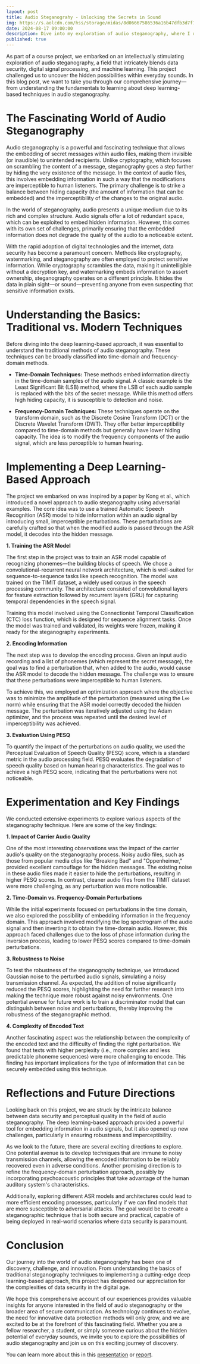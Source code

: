 ```yaml
---
layout: post
title: Audio Steganograhy - Unlocking the Secrets in Sound
img: https://s.aolcdn.com/hss/storage/midas/8d06667586536a16b47dfb3d7f7450d9/205110024/adobe-photo-style-transfer-2017-03-30-04.jpg
date: 2024-08-17 09:00:00
description: Dive into my exploration of audio steganography, where I uncover how deep learning can be used to hide secret messages within audio files. From traditional methods to innovative techniques, discover the challenges and breakthroughs in securely embedding data in sound.
published: true
---
```


As part of a course project, we embarked on an intellectually stimulating exploration of audio steganography, a field that intricately blends data security, digital signal processing, and machine learning. This project challenged us to uncover the hidden possibilities within everyday sounds. In this blog post, we want to take you through our comprehensive journey—from understanding the fundamentals to learning about deep learning-based techniques in audio steganography.

<h1> The Fascinating World of Audio Steganography </h1>

Audio steganography is a powerful and fascinating technique that allows the embedding of secret messages within audio files, making them invisible (or inaudible) to unintended recipients. Unlike cryptography, which focuses on scrambling the content of a message, steganography goes a step further by hiding the very existence of the message. In the context of audio files, this involves embedding information in such a way that the modifications are imperceptible to human listeners. The primary challenge is to strike a balance between hiding capacity (the amount of information that can be embedded) and the imperceptibility of the changes to the original audio.

In the world of steganography, audio presents a unique medium due to its rich and complex structure. Audio signals offer a lot of redundant space, which can be exploited to embed hidden information. However, this comes with its own set of challenges, primarily ensuring that the embedded information does not degrade the quality of the audio to a noticeable extent.

With the rapid adoption of digital technologies and the internet, data security has become a paramount concern. Methods like cryptography, watermarking, and steganography are often employed to protect sensitive information. While cryptography scrambles the data, making it unintelligible without a decryption key, and watermarking embeds information to assert ownership, steganography operates on a different principle. It hides the data in plain sight—or sound—preventing anyone from even suspecting that sensitive information exists.

<h1> Understanding the Basics: Traditional vs. Modern Techniques </h1>

Before diving into the deep learning-based approach, it was essential to understand the traditional methods of audio steganography. These techniques can be broadly classified into time-domain and frequency-domain methods.

- **Time-Domain Techniques:** These methods embed information directly in the time-domain samples of the audio signal. A classic example is the Least Significant Bit (LSB) method, where the LSB of each audio sample is replaced with the bits of the secret message. While this method offers high hiding capacity, it is susceptible to detection and noise.

- **Frequency-Domain Techniques:** These techniques operate on the transform domain, such as the Discrete Cosine Transform (DCT) or the Discrete Wavelet Transform (DWT). They offer better imperceptibility compared to time-domain methods but generally have lower hiding capacity. The idea is to modify the frequency components of the audio signal, which are less perceptible to human hearing.

<h1> Implementing a Deep Learning-Based Approach </h1>

The project we embarked on was inspired by a paper by Kong et al., which introduced a novel approach to audio steganography using adversarial examples. The core idea was to use a trained Automatic Speech Recognition (ASR) model to hide information within an audio signal by introducing small, imperceptible perturbations. These perturbations are carefully crafted so that when the modified audio is passed through the ASR model, it decodes into the hidden message.

**1. Training the ASR Model**

The first step in the project was to train an ASR model capable of recognizing phonemes—the building blocks of speech. We chose a convolutional-recurrent neural network architecture, which is well-suited for sequence-to-sequence tasks like speech recognition. The model was trained on the TIMIT dataset, a widely used corpus in the speech processing community. The architecture consisted of convolutional layers for feature extraction followed by recurrent layers (GRU) for capturing temporal dependencies in the speech signal.

Training this model involved using the Connectionist Temporal Classification (CTC) loss function, which is designed for sequence alignment tasks. Once the model was trained and validated, its weights were frozen, making it ready for the steganography experiments.

**2. Encoding Information**

The next step was to develop the encoding process. Given an input audio recording and a list of phonemes (which represent the secret message), the goal was to find a perturbation that, when added to the audio, would cause the ASR model to decode the hidden message. The challenge was to ensure that these perturbations were imperceptible to human listeners.

To achieve this, we employed an optimization approach where the objective was to minimize the amplitude of the perturbation (measured using the L∞ norm) while ensuring that the ASR model correctly decoded the hidden message. The perturbation was iteratively adjusted using the Adam optimizer, and the process was repeated until the desired level of imperceptibility was achieved.

**3. Evaluation Using PESQ**

To quantify the impact of the perturbations on audio quality, we used the Perceptual Evaluation of Speech Quality (PESQ) score, which is a standard metric in the audio processing field. PESQ evaluates the degradation of speech quality based on human hearing characteristics. The goal was to achieve a high PESQ score, indicating that the perturbations were not noticeable.

<h1> Experimentation and Key Findings </h1>

We conducted extensive experiments to explore various aspects of the steganography technique. Here are some of the key findings:

**1. Impact of Carrier Audio Quality**

One of the most interesting observations was the impact of the carrier audio's quality on the steganography process. Noisy audio files, such as those from popular media clips like "Breaking Bad" and "Oppenheimer," provided excellent camouflage for the hidden messages. The existing noise in these audio files made it easier to hide the perturbations, resulting in higher PESQ scores. In contrast, cleaner audio files from the TIMIT dataset were more challenging, as any perturbation was more noticeable.

**2. Time-Domain vs. Frequency-Domain Perturbations**

While the initial experiments focused on perturbations in the time domain, we also explored the possibility of embedding information in the frequency domain. This approach involved modifying the log spectrogram of the audio signal and then inverting it to obtain the time-domain audio. However, this approach faced challenges due to the loss of phase information during the inversion process, leading to lower PESQ scores compared to time-domain perturbations.

**3. Robustness to Noise**

To test the robustness of the steganography technique, we introduced Gaussian noise to the perturbed audio signals, simulating a noisy transmission channel. As expected, the addition of noise significantly reduced the PESQ scores, highlighting the need for further research into making the technique more robust against noisy environments. One potential avenue for future work is to train a discriminator model that can distinguish between noise and perturbations, thereby improving the robustness of the steganographic method.

**4. Complexity of Encoded Text**

Another fascinating aspect was the relationship between the complexity of the encoded text and the difficulty of finding the right perturbation. We found that texts with higher perplexity (i.e., more complex and less predictable phoneme sequences) were more challenging to encode. This finding has important implications for the type of information that can be securely embedded using this technique.

<h1> Reflections and Future Directions </h1>

Looking back on this project, we are struck by the intricate balance between data security and perceptual quality in the field of audio steganography. The deep learning-based approach provided a powerful tool for embedding information in audio signals, but it also opened up new challenges, particularly in ensuring robustness and imperceptibility.

As we look to the future, there are several exciting directions to explore. One potential avenue is to develop techniques that are immune to noisy transmission channels, allowing the encoded information to be reliably recovered even in adverse conditions. Another promising direction is to refine the frequency-domain perturbation approach, possibly by incorporating psychoacoustic principles that take advantage of the human auditory system's characteristics.

Additionally, exploring different ASR models and architectures could lead to more efficient encoding processes, particularly if we can find models that are more susceptible to adversarial attacks. The goal would be to create a steganographic technique that is both secure and practical, capable of being deployed in real-world scenarios where data security is paramount.

<h1> Conclusion </h1>

Our journey into the world of audio steganography has been one of discovery, challenge, and innovation. From understanding the basics of traditional steganography techniques to implementing a cutting-edge deep learning-based approach, this project has deepened our appreciation for the complexities of data security in the digital age.

We hope this comprehensive account of our experiences provides valuable insights for anyone interested in the field of audio steganography or the broader area of secure communication. As technology continues to evolve, the need for innovative data protection methods will only grow, and we are excited to be at the forefront of this fascinating field. Whether you are a fellow researcher, a student, or simply someone curious about the hidden potential of everyday sounds, we invite you to explore the possibilities of audio steganography and join us on this exciting journey of discovery.

You can learn more about this in this [presentation](https://github.com/methi1999/stego-audio/blob/master/final_presentation.pptx) or [report](https://rishabhdahale.github.io/assets/pdf/audio_stego.pdf).